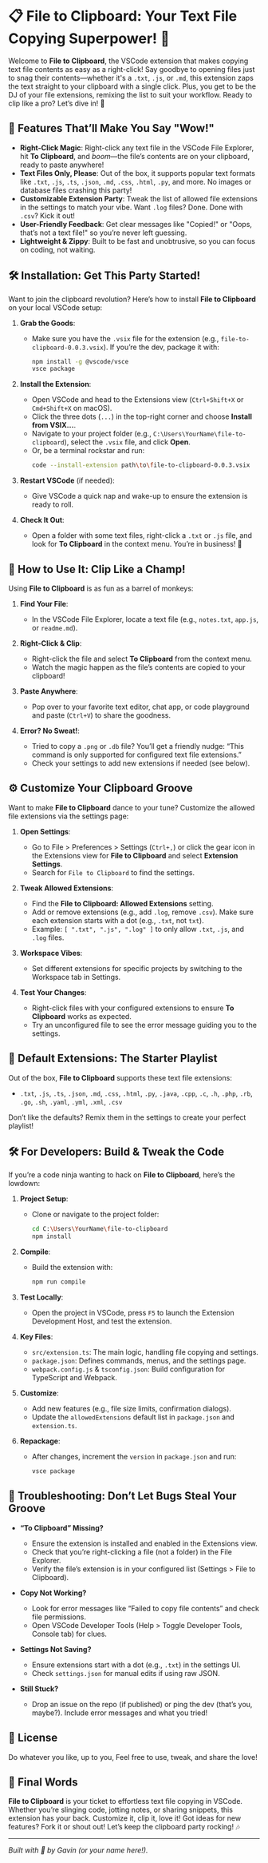 # 📋 File to Clipboard: Your Text File Copying Superpower! 🚀

Welcome to **File to Clipboard**, the VSCode extension that makes copying text file contents as easy as a right-click! Say goodbye to opening files just to snag their contents—whether it's a `.txt`, `.js`, or `.md`, this extension zaps the text straight to your clipboard with a single click. Plus, you get to be the DJ of your file extensions, remixing the list to suit your workflow. Ready to clip like a pro? Let’s dive in! 🎉

## 🎯 Features That’ll Make You Say "Wow!"

- **Right-Click Magic**: Right-click any text file in the VSCode File Explorer, hit **To Clipboard**, and *boom*—the file’s contents are on your clipboard, ready to paste anywhere!
- **Text Files Only, Please**: Out of the box, it supports popular text formats like `.txt`, `.js`, `.ts`, `.json`, `.md`, `.css`, `.html`, `.py`, and more. No images or database files crashing this party!
- **Customizable Extension Party**: Tweak the list of allowed file extensions in the settings to match your vibe. Want `.log` files? Done. Done with `.csv`? Kick it out!
- **User-Friendly Feedback**: Get clear messages like "Copied!" or "Oops, that’s not a text file!" so you’re never left guessing.
- **Lightweight & Zippy**: Built to be fast and unobtrusive, so you can focus on coding, not waiting.

## 🛠️ Installation: Get This Party Started!

Want to join the clipboard revolution? Here’s how to install **File to Clipboard** on your local VSCode setup:

1. **Grab the Goods**:
   - Make sure you have the `.vsix` file for the extension (e.g., `file-to-clipboard-0.0.3.vsix`). If you’re the dev, package it with:
     ```bash
     npm install -g @vscode/vsce
     vsce package
     ```

2. **Install the Extension**:
   - Open VSCode and head to the Extensions view (`Ctrl+Shift+X` or `Cmd+Shift+X` on macOS).
   - Click the three dots (`...`) in the top-right corner and choose **Install from VSIX...**.
   - Navigate to your project folder (e.g., `C:\Users\YourName\file-to-clipboard`), select the `.vsix` file, and click **Open**.
   - Or, be a terminal rockstar and run:
     ```bash
     code --install-extension path\to\file-to-clipboard-0.0.3.vsix
     ```

3. **Restart VSCode** (if needed):
   - Give VSCode a quick nap and wake-up to ensure the extension is ready to roll.

4. **Check It Out**:
   - Open a folder with some text files, right-click a `.txt` or `.js` file, and look for **To Clipboard** in the context menu. You’re in business! 🎸

## 🎨 How to Use It: Clip Like a Champ!

Using **File to Clipboard** is as fun as a barrel of monkeys:

1. **Find Your File**:
   - In the VSCode File Explorer, locate a text file (e.g., `notes.txt`, `app.js`, or `readme.md`).

2. **Right-Click & Clip**:
   - Right-click the file and select **To Clipboard** from the context menu.
   - Watch the magic happen as the file’s contents are copied to your clipboard!

3. **Paste Anywhere**:
   - Pop over to your favorite text editor, chat app, or code playground and paste (`Ctrl+V`) to share the goodness.

4. **Error? No Sweat!**:
   - Tried to copy a `.png` or `.db` file? You’ll get a friendly nudge: “This command is only supported for configured text file extensions.”
   - Check your settings to add new extensions if needed (see below).

## ⚙️ Customize Your Clipboard Groove

Want to make **File to Clipboard** dance to your tune? Customize the allowed file extensions via the settings page:

1. **Open Settings**:
   - Go to File > Preferences > Settings (`Ctrl+,`) or click the gear icon in the Extensions view for **File to Clipboard** and select **Extension Settings**.
   - Search for `File to Clipboard` to find the settings.

2. **Tweak Allowed Extensions**:
   - Find the **File to Clipboard: Allowed Extensions** setting.
   - Add or remove extensions (e.g., add `.log`, remove `.csv`). Make sure each extension starts with a dot (e.g., `.txt`, not `txt`).
   - Example: `[ ".txt", ".js", ".log" ]` to only allow `.txt`, `.js`, and `.log` files.

3. **Workspace Vibes**:
   - Set different extensions for specific projects by switching to the Workspace tab in Settings.

4. **Test Your Changes**:
   - Right-click files with your configured extensions to ensure **To Clipboard** works as expected.
   - Try an unconfigured file to see the error message guiding you to the settings.

## 🎉 Default Extensions: The Starter Playlist

Out of the box, **File to Clipboard** supports these text file extensions:

- `.txt`, `.js`, `.ts`, `.json`, `.md`, `.css`, `.html`, `.py`, `.java`, `.cpp`, `.c`, `.h`, `.php`, `.rb`, `.go`, `.sh`, `.yaml`, `.yml`, `.xml`, `.csv`

Don’t like the defaults? Remix them in the settings to create your perfect playlist!

## 🛠️ For Developers: Build & Tweak the Code

If you’re a code ninja wanting to hack on **File to Clipboard**, here’s the lowdown:

1. **Project Setup**:
   - Clone or navigate to the project folder:
     ```bash
     cd C:\Users\YourName\file-to-clipboard
     npm install
     ```

2. **Compile**:
   - Build the extension with:
     ```bash
     npm run compile
     ```

3. **Test Locally**:
   - Open the project in VSCode, press `F5` to launch the Extension Development Host, and test the extension.

4. **Key Files**:
   - `src/extension.ts`: The main logic, handling file copying and settings.
   - `package.json`: Defines commands, menus, and the settings page.
   - `webpack.config.js` & `tsconfig.json`: Build configuration for TypeScript and Webpack.

5. **Customize**:
   - Add new features (e.g., file size limits, confirmation dialogs).
   - Update the `allowedExtensions` default list in `package.json` and `extension.ts`.

6. **Repackage**:
   - After changes, increment the `version` in `package.json` and run:
     ```bash
     vsce package
     ```

## 🚨 Troubleshooting: Don’t Let Bugs Steal Your Groove

- **“To Clipboard” Missing?**
  - Ensure the extension is installed and enabled in the Extensions view.
  - Check that you’re right-clicking a file (not a folder) in the File Explorer.
  - Verify the file’s extension is in your configured list (Settings > File to Clipboard).

- **Copy Not Working?**
  - Look for error messages like “Failed to copy file contents” and check file permissions.
  - Open VSCode Developer Tools (Help > Toggle Developer Tools, Console tab) for clues.

- **Settings Not Saving?**
  - Ensure extensions start with a dot (e.g., `.txt`) in the settings UI.
  - Check `settings.json` for manual edits if using raw JSON.

- **Still Stuck?**
  - Drop an issue on the repo (if published) or ping the dev (that’s you, maybe?). Include error messages and what you tried!

## 📜 License

Do whatever you like, up to you, Feel free to use, tweak, and share the love!

## 🎈 Final Words

**File to Clipboard** is your ticket to effortless text file copying in VSCode. Whether you’re slinging code, jotting notes, or sharing snippets, this extension has your back. Customize it, clip it, love it! Got ideas for new features? Fork it or shout out! Let’s keep the clipboard party rocking! 🎶

---

*Built with 💖 by Gavin (or your name here!).*
